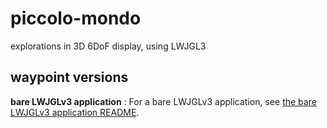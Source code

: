# piccolo-mondo
explorations in 3D 6DoF display, using LWJGL3

## waypoint versions
**bare LWJGLv3 application** : For a bare LWJGLv3 application, see [the bare LWJGLv3 application README](../blob/main/etc/waypoints/bare-lwjglv3-application/README.md).

